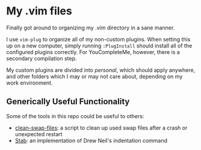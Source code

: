 My .vim files
=============

Finally got around to organizing my .vim directory in a sane manner.

I use `vim-plug` to organize all of my non-custom plugins. When setting this up on a new computer, simply running `:PlugInstall` should install all of the configured plugins correctly. For YouCompleteMe, however, there is a secondary compilation step.

My custom plugins are divided into _personal_, which should apply anywhere, and other folders which I may or may not care about, depending on my work environment.

## Generically Useful Functionality

Some of the tools in this repo could be useful to others:

- [clean-swap-files](scripts/clean-swap-files.sh): a script to clean up used swap files after a
  crash or unexpected restart
- [Stab](plugged_custom/personal/plugin/stab.vim): an implementation of Drew Neil's indentation
  command
